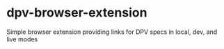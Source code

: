 # dpv-browser-extension
Simple browser extension providing links for DPV specs in local, dev, and live modes
